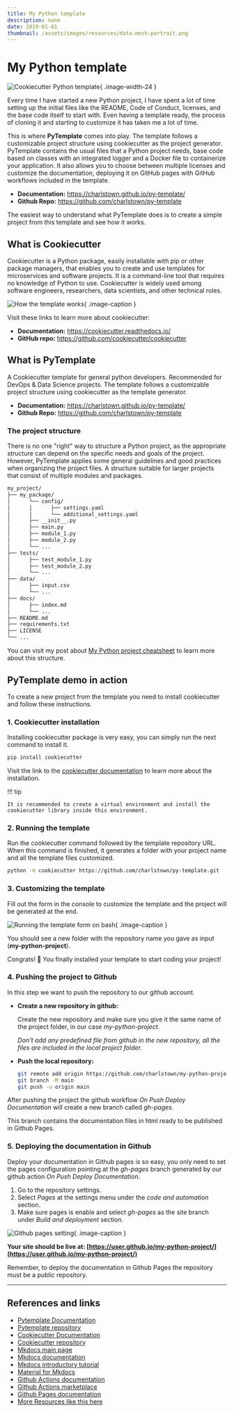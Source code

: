 ```yaml
---
title: My Python template
description: none
date: 2019-01-01
thumbnail: /assets/images/resources/data-mesh-portrait.png
---
```


# My Python template

![Cookiecutter Python template](../../assets/images/resources/template-python-portrait.png){ .image-width-24 }

Every time I have started a new Python project, I have spent a lot of time setting up the initial files like the README, Code of Conduct, licenses, and the base code itself to start with. Even having a template ready, the process of cloning it and starting to customize it has taken me a lot of time.

This is where **PyTemplate** comes into play. The template follows a customizable project structure using cookiecutter as the project generator. PyTemplate contains the usual files that a Python project needs, base code based on classes with an integrated logger and a Docker file to containerize your application. It also allows you to choose between multiple licenses and customize the documentation, deploying it on GitHub pages with GitHub workflows included in the template.

- **Documentation:** https://charlstown.github.io/py-template/
- **Github Repo:** https://github.com/charlstown/py-template

The easiest way to understand what PyTemplate does is to create a simple project from this template and see how it works.


## What is Cookiecutter

Cookiecutter is a Python package, easily installable with pip or other package managers, that enables you to create and use templates for microservices and software projects. It is a command-line tool that requires no knowledge of Python to use. Cookiecutter is widely used among software engineers, researchers, data scientists, and other technical roles.

![How the template works](../../assets/images/resources/template-python-how-it-works.png){ .image-caption }

Visit these links to learn more about cookiecutter:

- **Documentation:** https://cookiecutter.readthedocs.io/
- **GitHub repo:** https://github.com/cookiecutter/cookiecutter


## What is PyTemplate

A Cookiecutter template for general python developers. Recommended for DevOps & Data Science projects. The template follows a customizable project structure using cookiecutter as the template generator.

- **Documentation:** https://charlstown.github.io/py-template/
- **Github Repo:** https://github.com/charlstown/py-template


### The project structure

There is no one "right" way to structure a Python project, as the appropriate structure can depend on the specific needs and goals of the project. However, PyTemplate applies some general guidelines and good practices when organizing the project files. A structure suitable for larger projects that consist of multiple modules and packages.

```bash
my_project/
├── my_package/
│      └── config/
│      │      ├── settings.yaml
│      │      └── additional_settings.yaml
│      ├── __init__.py
│      ├── main.py
│      ├── module_1.py
│      ├── module_2.py
│      └── ...
├── tests/
│      ├── test_module_1.py
│      ├── test_module_2.py
│      └── ...
├── data/
│      ├── input.csv
│      └── ...
├── docs/
│      ├── index.md
│      └── ...
├── README.md
├── requirements.txt
├── LICENSE
└── ...
```

You can visit my post about [My Python project cheatsheet](https://carlosgrande.me/my-python-project-cheatsheet/) to learn more about this structure.


## PyTemplate demo in action

To create a new project from the template you need to install cookiecutter and follow these instructions.


### 1. Cookiecutter installation

Installing cookiecutter package is very easy, you can simply run the next command to install it.

```bash
pip install cookiecutter
```

Visit the link to the [cookiecutter documentation](https://cookiecutter.readthedocs.io/en/stable/installation.html#install-cookiecutter) to learn more about the installation.

!!! tip

	It is recommended to create a virtual environment and install the cookiecutter library inside this environment.


### 2. Running the template

Run the cookiecutter command followed by the template repository URL. When this command is finished, it generates a folder with your project name and all the template files customized.

```bash
python -m cookiecutter https://github.com/charlstown/py-template.git
```

### 3. Customizing the template

Fill out the form in the console to customize the template and the project will be generated at the end.

![Running the template form on bash](../../assets/images/resources/template-python-run.png){ .image-caption }


You should see a new folder with the repository name you gave as input (**my-python-project**).

Congrats! &#x1f387; You finally installed your template to start coding your project!


### 4. Pushing the project to Github

In this step we want to push the repository to our github account.

- **Create a new repository in github:**

	Create the new repository and make sure you give it the same name of the project folder, in our case *my-python-project*.

	*Don't add any predefined file from github in the new repository, all the files are included in the local project folder.*

- **Push the local repository:**

	```bash
	git remote add origin https://github.com/charlstown/my-python-project.git
	git branch -M main
	git push -u origin main
	```

After pushing the project the github workflow *On Push Deploy Documentation* will create a new branch called *gh-pages*.

This branch contains the documentation files in html ready to be published in Github Pages.


### 5. Deploying the documentation in Github

Deploy your documentation in Github pages is so easy, you only need to set the pages configuration pointing at the *gh-pages* branch generated by our github action *On Push Deploy Documentation*.

1. Go to the repository settings.
2. Select *Pages* at the settings menu under the *code and automation* section.
3. Make sure pages is enable and select *gh-pages* as the site branch under *Build and deployment* section.

![Github pages setting](../../assets/images/resources/template-python-ghpages.png){ .image-caption }


**Your site should be live at: [https://user.github.io/my-python-project/](https://user.github.io/my-python-project/)**

Remember, to deploy the documentation in Github Pages the repository must be a public repository.

---

## References and links

- [Pytemplate Documentation](https://charlstown.github.io/py-template/)
- [Pytemplate repository](https://github.com/charlstown/py-template)
- [Cookiecutter Documentation](https://cookiecutter.readthedocs.io/)
- [Cookiecutter repository](https://github.com/cookiecutter/cookiecutter)
- [Mkdocs main page](https://www.mkdocs.org/)
- [Mkdocs documentation](https://github.com/mkdocs/mkdocs/blob/master/docs/index.md)
- [Mkdocs introductory tutorial](https://github.com/mkdocs/mkdocs/blob/master/docs/getting-started.md)
- [Material for Mkdocs](https://squidfunk.github.io/mkdocs-material/)
- [Github Actions documentation](https://docs.github.com/es/actions)
- [Github Actions marketplace](https://github.com/marketplace?type=actions)
- [Github Pages documentation](https://docs.github.com/es/pages)
- [More Resources like this here](https://carlosgrande.me/#resources-cheatsheets/)

